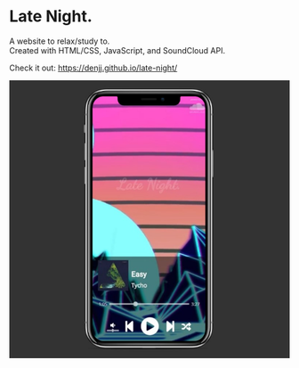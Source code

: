 # Late Night.
A website to relax/study to.\
Created with HTML/CSS, JavaScript, and SoundCloud API.

Check it out: https://denjj.github.io/late-night/

![Website Preview Image](preview.jpg)

